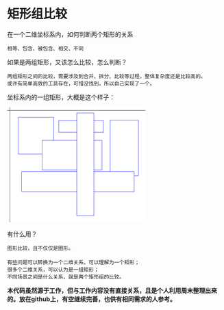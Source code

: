 # 矩形组比较


在一个二维坐标系内，如何判断两个矩形的关系

    相等、包含、被包含、相交、不同

如果是两组矩形，又该怎么比较，怎么判断？ 

    两组矩形之间的比较，需要涉及到合并、拆分、比较等过程，整体复杂度还是比较高的。
    或许有简单高效的工具存在，可惜没找到，所以自己实现了一个。

坐标系内的一组矩形，大概是这个样子：

![矩形组](images/rectangleGroup.png)

有什么用？

    图形比较，且不仅仅是图形。
    
    有些问题可以转换为一个二维关系，可以理解为一个矩形；
    很多个二维关系，可以认为是一组矩形；
    不同场景之间是什么关系，就是两个矩形组的比较。
    

**本代码虽然源于工作，但与工作内容没有直接关系，且是个人利用周末整理出来的。放在github上，有空继续完善，也供有相同需求的人参考。**
